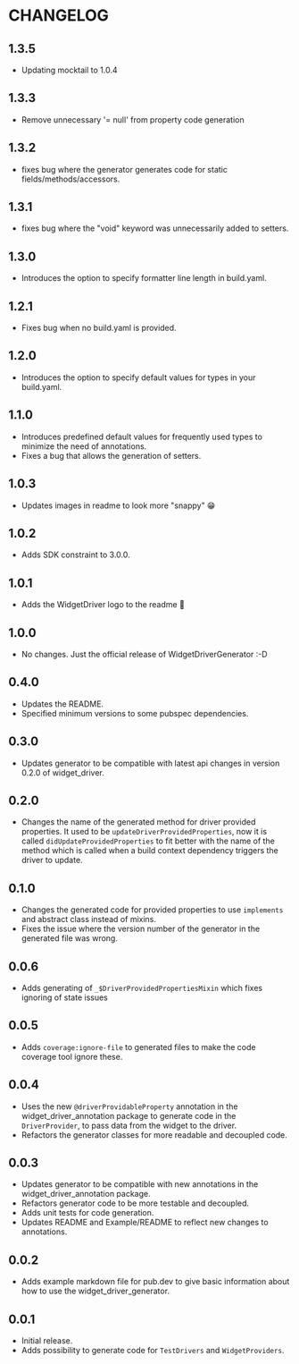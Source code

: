 # CHANGELOG

## 1.3.5

- Updating mocktail to 1.0.4

## 1.3.3

- Remove unnecessary '= null' from property code generation

## 1.3.2

- fixes bug where the generator generates code for static fields/methods/accessors.

## 1.3.1

- fixes bug where the "void" keyword was unnecessarily added to setters.

## 1.3.0

- Introduces the option to specify formatter line length in build.yaml.

## 1.2.1

- Fixes bug when no build.yaml is provided.

## 1.2.0

- Introduces the option to specify default values for types in your build.yaml.

## 1.1.0

- Introduces predefined default values for frequently used types to minimize the need of annotations.
- Fixes a bug that allows the generation of setters.

## 1.0.3

- Updates images in readme to look more "snappy" 😁

## 1.0.2

- Adds SDK constraint to 3.0.0.

## 1.0.1

- Adds the WidgetDriver logo to the readme 🥳

## 1.0.0

- No changes. Just the official release of WidgetDriverGenerator :-D

## 0.4.0

- Updates the README.
- Specified minimum versions to some pubspec dependencies.

## 0.3.0

- Updates generator to be compatible with latest api changes in version 0.2.0 of widget_driver.

## 0.2.0

- Changes the name of the generated method for driver provided properties. It used to be `updateDriverProvidedProperties`, now it is called `didUpdateProvidedProperties` to fit better with the name of the method which is called when a build context dependency triggers the driver to update.

## 0.1.0

- Changes the generated code for provided properties to use `implements` and abstract class instead of mixins.
- Fixes the issue where the version number of the generator in the generated file was wrong.

## 0.0.6

- Adds generating of `_$DriverProvidedPropertiesMixin` which fixes ignoring of state issues

## 0.0.5

- Adds `coverage:ignore-file` to generated files to make the code coverage tool ignore these.

## 0.0.4

- Uses the new `@driverProvidableProperty` annotation in the widget_driver_annotation package to generate code in the `DriverProvider`, to pass data from the widget to the driver.
- Refactors the generator classes for more readable and decoupled code.

## 0.0.3

- Updates generator to be compatible with new annotations in the widget_driver_annotation package.
- Refactors generator code to be more testable and decoupled.
- Adds unit tests for code generation.
- Updates README and Example/README to reflect new changes to annotations.

## 0.0.2

- Adds example markdown file for pub.dev to give basic information about how to use the widget_driver_generator.

## 0.0.1

- Initial release.
- Adds possibility to generate code for `TestDrivers` and `WidgetProviders`.
